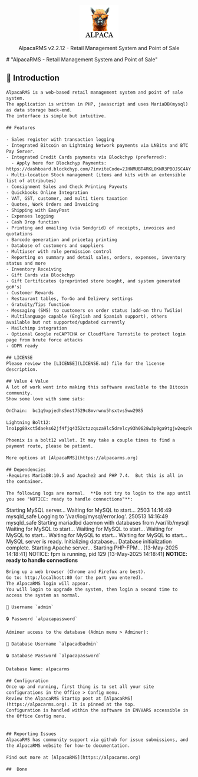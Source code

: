 <p align="center">
  <img src="icon.png" alt="Project Logo" width="21%">
  <BR>
  AlpacaRMS v2.2.12 - Retail Management System and Point of Sale
</p>
# "AlpacaRMS - Retail Management System and Point of Sale"

## 👋 Introduction

```
AlpacaRMS is a web-based retail management system and point of sale system. 
The application is written in PHP, javascript and uses MariaDB(mysql) as data storage back-end.
The interface is simple but intuitive.

## Features

- Sales register with transaction logging
- Integrated Bitcoin on Lightning Network payments via LNBits and BTC Pay Server.
- Integrated Credit Cards payments via Blockchyp (preferred):
  - Apply here for Blockchyp Payments: https://dashboard.blockchyp.com/?inviteCode=2JHNMUBT4RKLOKNR3PBOJSC4AY
- Multi-location Stock management (items and kits with an extensible list of attributes)
- Consignment Sales and Check Printing Payouts
- Quickbooks Online Integration
- VAT, GST, customer, and multi tiers taxation
- Quotes, Work Orders and Invoicing
- Shipping with EasyPost
- Expenses logging
- Cash Drop function
- Printing and emailing (via Sendgrid) of receipts, invoices and quotations
- Barcode generation and pricetag printing
- Database of customers and suppliers
- Multiuser with role permission control
- Reporting on summary and detail sales, orders, expenses, inventory status and more
- Inventory Receiving
- Gift Cards via Blockchyp
- Gift Certificates (preprinted store bought, and system generated gc#'s)
- Customer Rewards
- Restaurant tables, To-Go and Delivery settings
- Gratuity/Tips function
- Messaging (SMS) to customers on order status (add-on thru Twilio)
- Multilanguage capable (English and Spanish support), others available but not supported/updated currently
- Mailchimp integration
- Optional Google reCAPTCHA or Cloudflare Turnstile to protect login page from brute force attacks
- GDPR ready

## LICENSE
Please review the [LICENSE](LICENSE.md) file for the license description.

## Value 4 Value
A lot of work went into making this software available to the Bitcoin community.  
Show some love with some sats: 

OnChain:  bc1q9xpjedhs5nst7529c8mvrwnu5hsxtvs5ww2985

Lightning Bolt12: lno1pg89xct5daeks62jf4fjq4352ctzzqsza9lc5drelcy93h0628w3p9ga9tgjw2eqz9dt5qz2e2vp83v7vs

Phoenix is a bolt12 wallet. It may take a couple times to find a payment route, please be patient.

More options at [AlpacaRMS](https://alpacarms.org)

## Dependencies
-Requires MariaDB:10.5 and Apache2 and PHP 7.4.  But this is all in the container.

The following logs are normal.  **Do not try to login to the app until you see "NOTICE: ready to handle connections"**:
```

Starting MySQL server...
Waiting for MySQL to start...
2503 14:16:49 mysqld_safe Logging to '/var/log/mysql/error.log'.
250513 14:16:49 mysqld_safe Starting mariadbd daemon with databases from /var/lib/mysql
Waiting for MySQL to start...
Waiting for MySQL to start...
Waiting for MySQL to start...
Waiting for MySQL to start...
Waiting for MySQL to start...
MySQL server is ready.
Initializing database...
Database initialization complete.
Starting Apache server...
Starting PHP-FPM...
[13-May-2025 14:18:41] NOTICE: fpm is running, pid 129
[13-May-2025 14:18:41] **NOTICE: ready to handle connections**

```
Bring up a web browser (Chrome and Firefox are best).
Go to: http:/localhost:80 (or the port you entered).
The AlpacaRMS login will appear.
You will login to upgrade the system, then login a second time to access the system as normal.

👤 Username `admin`

🔒 Password `alpacapassword`

Adminer access to the database (Admin menu > Adminer):

👤 Database Username `alpacadbadmin`

🔒 Database Password `alpacapassword`

Database Name: alpacarms

## Configuration
Once up and running, first thing is to set all your site configurations in the Office > Config menu.
Review the AlpacaRMS StartUp post at [AlpacaRMS](https://alpacarms.org). It is pinned at the top.
Configuration is handled within the software in ENVVARS accessible in the Office Config menu.


## Reporting Issues
AlpacaRMS has community support via github for issue submissions, and the AlpacaRMS website for how-to documentation.

Find out more at [AlpacaRMS](https://alpacarms.org)

##  Done
